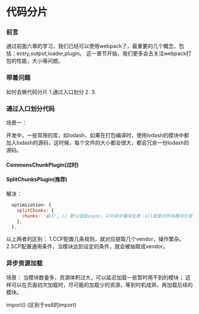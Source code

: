 # 代码分片

### 前言
通过前面六章的学习，我们已经可以使用webpack了，最重要的几个概念，包括：entry,output,loader,plugin。
这一章节开始，我们更多会去关注webpack打包的性能，大小等问题。

### 带着问题
如何去做代码分片
1.通过入口划分
2.
3.

### 通过入口划分代码
场景一：

开发中，一些常用的库，如lodash，如果在打包编译时，使用lodash的模块中都加入lodash的源码，这时候，每个文件的大小都会很大，都会冗余一份lodash的源码。

#### CommonsChunkPlugin(过时)

#### SplitChunksPlugin(推荐)

解决：
```js
  optimization: {
    splitChunks: {
      chunks: 'all', // 默认值是async，只对异步模块生效；all就是对所有模块生效
    },
  },
```

以上两者的区别：
1.CCP配置几条规则，就对应提取几个vendor，操作繁杂。
2.SCP配置通用条件，当模块达到设定的条件，就会被抽取成vendor。

### 异步资源加载

场景：
当模块数量多，资源体积过大，可以延迟加载一些暂时用不到的模块；
这样可以在页面初次加载时，尽可能的加载少的资源，等到时机成熟，再加载后续的模块。

import() (区别于es6的import)
